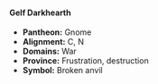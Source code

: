 #### Gelf Darkhearth
- **Pantheon:** Gnome
- **Alignment:** C, N
- **Domains:** War
- **Province:** Frustration, destruction
- **Symbol:** Broken anvil
